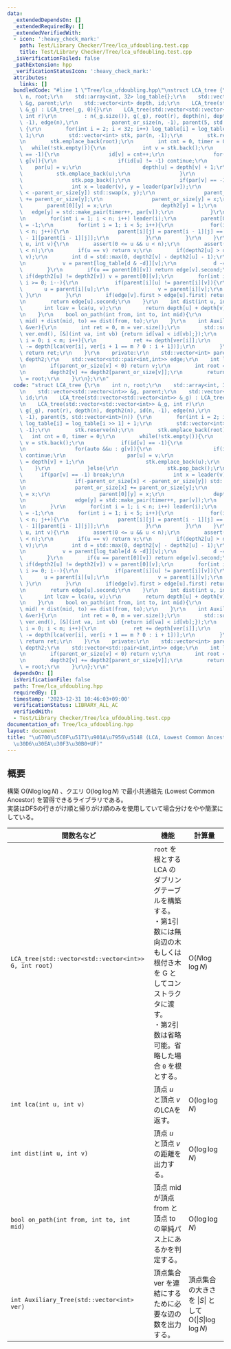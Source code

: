 ```yaml
---
data:
  _extendedDependsOn: []
  _extendedRequiredBy: []
  _extendedVerifiedWith:
  - icon: ':heavy_check_mark:'
    path: Test/Library Checker/Tree/lca_ufdoubling.test.cpp
    title: Test/Library Checker/Tree/lca_ufdoubling.test.cpp
  _isVerificationFailed: false
  _pathExtension: hpp
  _verificationStatusIcon: ':heavy_check_mark:'
  attributes:
    links: []
  bundledCode: "#line 1 \"Tree/lca_ufdoubling.hpp\"\nstruct LCA_tree {\r\n    int\
    \ n, root;\r\n    std::array<int, 32> log_table{};\r\n    std::vector<std::vector<int>>\
    \ &g, parent;\r\n    std::vector<int> depth, id;\r\n    LCA_tree(std::vector<std::vector<int>>\
    \ &_g) : LCA_tree(_g, 0){}\r\n    LCA_tree(std::vector<std::vector<int>> &_g,\
    \ int r)\r\n         : n(_g.size()), g(_g), root(r), depth(n), depth2(n), id(n,\
    \ -1), edge(n),\r\n           parent_or_size(n, -1), parent(5, std::vector<int>(n))\
    \ {\r\n        for(int i = 2; i < 32; i++) log_table[i] = log_table[i >> 1] +\
    \ 1;\r\n        std::vector<int> stk, par(n, -1);\r\n        stk.reserve(n);\r\
    \n        stk.emplace_back(root);\r\n        int cnt = 0, timer = 0;\r\n     \
    \   while(!stk.empty()){\r\n            int v = stk.back();\r\n            if(id[v]\
    \ == -1){\r\n                id[v] = cnt++;\r\n                for(auto &&u :\
    \ g[v]){\r\n                    if(id[u] != -1) continue;\r\n                \
    \    par[u] = v;\r\n                    depth[u] = depth[v] + 1;\r\n         \
    \           stk.emplace_back(u);\r\n                }\r\n            }else{\r\n\
    \                stk.pop_back();\r\n                if(par[v] == -1) break;\r\n\
    \                int x = leader(v), y = leader(par[v]);\r\n                if(-parent_or_size[x]\
    \ < -parent_or_size[y]) std::swap(x, y);\r\n                parent_or_size[x]\
    \ += parent_or_size[y];\r\n                parent_or_size[y] = x;\r\n        \
    \        parent[0][y] = x;\r\n                depth2[y] = 1;\r\n             \
    \   edge[y] = std::make_pair(timer++, par[v]);\r\n            }\r\n        }\r\
    \n        for(int i = 1; i < n; i++) leader(i);\r\n        parent[0][leader(0)]\
    \ = -1;\r\n        for(int i = 1; i < 5; i++){\r\n            for(int j = 0; j\
    \ < n; j++){\r\n                parent[i][j] = parent[i - 1][j] == -1 ? -1 : parent[i\
    \ - 1][parent[i - 1][j]];\r\n            }\r\n        }\r\n    }\r\n    int lca(int\
    \ u, int v){\r\n        assert(0 <= u && u < n);\r\n        assert(0 <= v && v\
    \ < n);\r\n        if(u == v) return v;\r\n        if(depth2[u] > depth2[v]) std::swap(u,\
    \ v);\r\n        int d = std::max(0, depth2[v] - depth2[u] - 1);\r\n        while(d){\r\
    \n            v = parent[log_table[d & -d]][v];\r\n            d -= d & -d;\r\n\
    \        }\r\n        if(u == parent[0][v]) return edge[v].second;\r\n       \
    \ if(depth2[u] != depth2[v]) v = parent[0][v];\r\n        for(int i = log_table[depth2[v]];\
    \ i >= 0; i--){\r\n            if(parent[i][u] != parent[i][v]){\r\n         \
    \       u = parent[i][u];\r\n                v = parent[i][v];\r\n           \
    \ }\r\n        }\r\n        if(edge[v].first > edge[u].first) return edge[v].second;\r\
    \n        return edge[u].second;\r\n    }\r\n    int dist(int u, int v){\r\n \
    \       int lcav = lca(u, v);\r\n        return depth[u] + depth[v] - 2 * depth[lcav];\r\
    \n    }\r\n    bool on_path(int from, int to, int mid){\r\n        return dist(from,\
    \ mid) + dist(mid, to) == dist(from, to);\r\n    }\r\n    int Auxiliary_Tree(std::vector<int>\
    \ &ver){\r\n        int ret = 0, m = ver.size();\r\n        std::sort(ver.begin(),\
    \ ver.end(), [&](int va, int vb) {return id[va] < id[vb];});\r\n        for(int\
    \ i = 0; i < m; i++){\r\n            ret += depth[ver[i]];\r\n            ret\
    \ -= depth[lca(ver[i], ver[i + 1 == m ? 0 : i + 1])];\r\n        }\r\n       \
    \ return ret;\r\n    }\r\n    private:\r\n    std::vector<int> parent_or_size,\
    \ depth2;\r\n    std::vector<std::pair<int,int>> edge;\r\n    int leader(int v){\r\
    \n        if(parent_or_size[v] < 0) return v;\r\n        int root = leader(parent_or_size[v]);\r\
    \n        depth2[v] += depth2[parent_or_size[v]];\r\n        return parent_or_size[v]\
    \ = root;\r\n    }\r\n};\r\n"
  code: "struct LCA_tree {\r\n    int n, root;\r\n    std::array<int, 32> log_table{};\r\
    \n    std::vector<std::vector<int>> &g, parent;\r\n    std::vector<int> depth,\
    \ id;\r\n    LCA_tree(std::vector<std::vector<int>> &_g) : LCA_tree(_g, 0){}\r\
    \n    LCA_tree(std::vector<std::vector<int>> &_g, int r)\r\n         : n(_g.size()),\
    \ g(_g), root(r), depth(n), depth2(n), id(n, -1), edge(n),\r\n           parent_or_size(n,\
    \ -1), parent(5, std::vector<int>(n)) {\r\n        for(int i = 2; i < 32; i++)\
    \ log_table[i] = log_table[i >> 1] + 1;\r\n        std::vector<int> stk, par(n,\
    \ -1);\r\n        stk.reserve(n);\r\n        stk.emplace_back(root);\r\n     \
    \   int cnt = 0, timer = 0;\r\n        while(!stk.empty()){\r\n            int\
    \ v = stk.back();\r\n            if(id[v] == -1){\r\n                id[v] = cnt++;\r\
    \n                for(auto &&u : g[v]){\r\n                    if(id[u] != -1)\
    \ continue;\r\n                    par[u] = v;\r\n                    depth[u]\
    \ = depth[v] + 1;\r\n                    stk.emplace_back(u);\r\n            \
    \    }\r\n            }else{\r\n                stk.pop_back();\r\n          \
    \      if(par[v] == -1) break;\r\n                int x = leader(v), y = leader(par[v]);\r\
    \n                if(-parent_or_size[x] < -parent_or_size[y]) std::swap(x, y);\r\
    \n                parent_or_size[x] += parent_or_size[y];\r\n                parent_or_size[y]\
    \ = x;\r\n                parent[0][y] = x;\r\n                depth2[y] = 1;\r\
    \n                edge[y] = std::make_pair(timer++, par[v]);\r\n            }\r\
    \n        }\r\n        for(int i = 1; i < n; i++) leader(i);\r\n        parent[0][leader(0)]\
    \ = -1;\r\n        for(int i = 1; i < 5; i++){\r\n            for(int j = 0; j\
    \ < n; j++){\r\n                parent[i][j] = parent[i - 1][j] == -1 ? -1 : parent[i\
    \ - 1][parent[i - 1][j]];\r\n            }\r\n        }\r\n    }\r\n    int lca(int\
    \ u, int v){\r\n        assert(0 <= u && u < n);\r\n        assert(0 <= v && v\
    \ < n);\r\n        if(u == v) return v;\r\n        if(depth2[u] > depth2[v]) std::swap(u,\
    \ v);\r\n        int d = std::max(0, depth2[v] - depth2[u] - 1);\r\n        while(d){\r\
    \n            v = parent[log_table[d & -d]][v];\r\n            d -= d & -d;\r\n\
    \        }\r\n        if(u == parent[0][v]) return edge[v].second;\r\n       \
    \ if(depth2[u] != depth2[v]) v = parent[0][v];\r\n        for(int i = log_table[depth2[v]];\
    \ i >= 0; i--){\r\n            if(parent[i][u] != parent[i][v]){\r\n         \
    \       u = parent[i][u];\r\n                v = parent[i][v];\r\n           \
    \ }\r\n        }\r\n        if(edge[v].first > edge[u].first) return edge[v].second;\r\
    \n        return edge[u].second;\r\n    }\r\n    int dist(int u, int v){\r\n \
    \       int lcav = lca(u, v);\r\n        return depth[u] + depth[v] - 2 * depth[lcav];\r\
    \n    }\r\n    bool on_path(int from, int to, int mid){\r\n        return dist(from,\
    \ mid) + dist(mid, to) == dist(from, to);\r\n    }\r\n    int Auxiliary_Tree(std::vector<int>\
    \ &ver){\r\n        int ret = 0, m = ver.size();\r\n        std::sort(ver.begin(),\
    \ ver.end(), [&](int va, int vb) {return id[va] < id[vb];});\r\n        for(int\
    \ i = 0; i < m; i++){\r\n            ret += depth[ver[i]];\r\n            ret\
    \ -= depth[lca(ver[i], ver[i + 1 == m ? 0 : i + 1])];\r\n        }\r\n       \
    \ return ret;\r\n    }\r\n    private:\r\n    std::vector<int> parent_or_size,\
    \ depth2;\r\n    std::vector<std::pair<int,int>> edge;\r\n    int leader(int v){\r\
    \n        if(parent_or_size[v] < 0) return v;\r\n        int root = leader(parent_or_size[v]);\r\
    \n        depth2[v] += depth2[parent_or_size[v]];\r\n        return parent_or_size[v]\
    \ = root;\r\n    }\r\n};\r\n"
  dependsOn: []
  isVerificationFile: false
  path: Tree/lca_ufdoubling.hpp
  requiredBy: []
  timestamp: '2023-12-31 10:46:03+09:00'
  verificationStatus: LIBRARY_ALL_AC
  verifiedWith:
  - Test/Library Checker/Tree/lca_ufdoubling.test.cpp
documentation_of: Tree/lca_ufdoubling.hpp
layout: document
title: "\u6700\u5C0F\u5171\u901A\u7956\u5148 (LCA, Lowest Common Ancestor) (\u30C0\
  \u30D6\u30EA\u30F3\u30B0+UF)"
---
```


## 概要
構築 $\text{O}(N\log \log N)$ 、クエリ $\text{O}(\log \log N)$ で最小共通祖先 (Lowest Common Ancestor) を習得できるライブラリである。<br>
実装はDFSの行きがけ順と帰りがけ順のみを使用していて場合分けをやや簡潔にしている。<br>

|関数名など|機能|計算量|
|---------|----|-----|
|`LCA_tree(std::vector<std::vector<int>> G, int root)`|`root` を根とする LCA のダブリングテーブルを構築する。<br>・第1引数には無向辺の木もしくは根付き木を G としてコンストラクタに渡す。<br>・第2引数は省略可能。省略した場合 `0` を根とする。| $\text{O}(N\log \log N)$ |
|`int lca(int u, int v)`|頂点 $u$ と頂点 $v$ のLCAを返す。| $\text{O}(\log \log N)$ |
|`int dist(int u, int v)`|頂点 $u$ と頂点 $v$ の距離を出力する。| $\text{O}(\log \log N)$ |
|`bool on_path(int from, int to, int mid)`|頂点 $\text{mid}$ が頂点 $\text{from}$ と頂点 $\text{to}$ の単純パス上にあるかを判定する。| $\text{O}(\log \log N)$ |
|`int Auxiliary_Tree(std::vector<int> ver)`|頂点集合 $\text{ver}$ を連結にするために必要な辺の数を出力する。|頂点集合の大きさを $\|S\|$ として<br> $\text{O}(\|S\|\log \log N)$|
